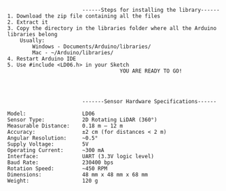                             ------Steps for installing the library------
    1. Download the zip file containing all the files
    2. Extract it
    3. Copy the directory in the libraries folder where all the Arduino libraries belong 
        Usually:
            Windows - Documents/Arduino/libraries/
            Mac - ~/Arduino/libraries/
    4. Restart Arduino IDE
    5. Use #include <LD06.h> in your Sketch
                                        YOU ARE READY TO GO!
    
    


                            -------Sensor Hardware Specifications------

    Model:                  LD06
    Sensor Type:            2D Rotating LiDAR (360°)
    Measurable Distance:    0.18 m – 12 m
    Accuracy:               ±2 cm (for distances < 2 m) 
    Angular Resolution:     ~0.5°
    Supply Voltage:         5V 
    Operating Current:      ~300 mA 
    Interface:              UART (3.3V logic level) 
    Baud Rate:              230400 bps 
    Rotation Speed:         ~450 RPM 
    Dimensions:             48 mm x 48 mm x 68 mm
    Weight:                 120 g



